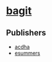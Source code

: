 # [bagit](https://pypi.org/project/bagit)



## Publishers
- [acdha](https://pypi.org/user/acdha)
- [esummers](https://pypi.org/user/esummers)

